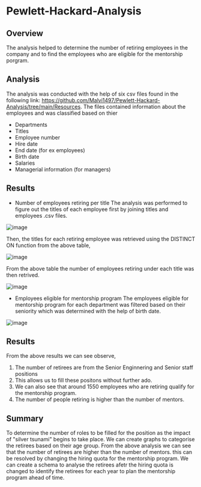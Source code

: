 # Pewlett-Hackard-Analysis
## Overview 
The analysis helped to determine the number of retiring employees in the company and to find the employees who are eligible for the mentorship porgram.
## Analysis
The analysis was conducted with the help of six csv files found in the following link:
https://github.com/Malvi1497/Pewlett-Hackard-Analysis/tree/main/Resources.
The files contained information about the employees and was classified based on thier
* Departments
* Titles
* Employee number
* Hire date
* End date (for ex employees)
* Birth date
* Salaries
* Managerial information (for managers)

## Results

* Number of employees retiring per title
The analysis was performed to figure out the titles of each employee first by joining titles and employees .csv files.

![image](https://user-images.githubusercontent.com/94252681/159383282-a9795956-b0fe-4ae6-96ef-0420b9be1f40.png)

Then, the titles for each retiring employee was retrieved using the DISTINCT ON function from the above table,

![image](https://user-images.githubusercontent.com/94252681/159383479-617cb895-891a-4f8f-a60c-bf40e340e77b.png)

From the above table the number of employees retiring under each title was then retrived.

![image](https://user-images.githubusercontent.com/94252681/159383714-4999407e-1bc0-49a8-9eca-e905da958d58.png)

* Employees eligible for mentorship program
The employees eligible for mentorship program for each department was filtered based on their seniority which was determined with the help of birth date.

![image](https://user-images.githubusercontent.com/94252681/159383852-1ab29767-ad0e-4a86-b519-75e6ef0b50ce.png)

## Results
From the above results we can see observe,
1) The number of retirees are from the Senior Enginnering and Senior staff positions
2) This allows us to fill these positons without further ado.
3) We can also see that around 1550 employees who are retiring qualify for the mentorship     program.
4) The number of people retiring is higher than the number of mentors.

## Summary
To determine the number of roles to be filled for the position as the impact of "silver tsunami" begins to take place. We can create graphs to categorise the retirees based on their age group. From the above analysis we can see that the number of retirees are higher than the number of mentors. this can be resolved by changing the hiring quota for the mentorship program. We can create a schema to analyse the retirees afetr the hiring quota is changed to identify the retirees for each year to plan the mentorship program ahead of time.


